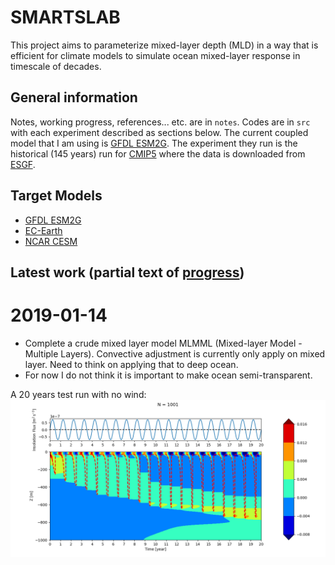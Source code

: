 # SMARTSLAB

This project aims to parameterize mixed-layer depth (MLD) in a way that is efficient for climate models to simulate ocean mixed-layer response in timescale of decades.

## General information

Notes, working progress, references... etc. are in `notes`.
Codes are in `src` with each experiment described as sections below.
The current coupled model that I am using is [GFDL ESM2G](https://www.gfdl.noaa.gov/earth-system-model/). The experiment they run is the historical (145 years) run for [CMIP5](https://cmip.llnl.gov/cmip5/) where the data is downloaded from [ESGF](https://esgf-node.llnl.gov/projects/cmip5/).

## Target Models

- [GFDL ESM2G](https://www.gfdl.noaa.gov/earth-system-model/)
- [EC-Earth](http://www.ec-earth.org/)
- [NCAR CESM](http://www.cesm.ucar.edu/experiments/cesm1.0/)

## Latest work (partial text of [progress](./notes/01-progress.md)) 


# 2019-01-14
- Complete a crude mixed layer model MLMML (Mixed-layer Model - Multiple Layers).
  Convective adjustment is currently only apply on mixed layer. Need to think on applying that to deep ocean.
- For now I do not think it is important to make ocean semi-transparent.

A 20 years test run with no wind:
![](./saved_img/MLMML_test.png)

